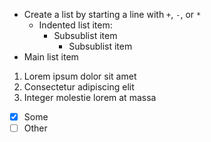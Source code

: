 + Create a list by starting a line with `+`, `-`, or `*`
  - Indented list item:
    * Subsublist item
      + Subsublist item
+ Main list item

1. Lorem ipsum dolor sit amet
2. Consectetur adipiscing elit
3. Integer molestie lorem at massa

- [x] Some
- [ ] Other